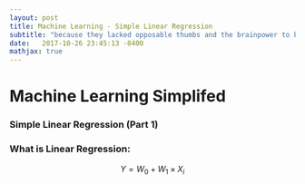 ```yaml
---
layout: post
title: Machine Learning - Simple Linear Regression
subtitle: "because they lacked opposable thumbs and the brainpower to build a space program."
date:   2017-10-26 23:45:13 -0400
mathjax: true
---
```


# Machine Learning Simplifed
### Simple Linear Regression (Part 1) 


### What is Linear Regression:

$$Y = W_0 + W_1 \times X_i$$